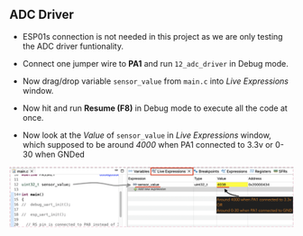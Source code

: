 ## ADC Driver     
     
- ESP01s connection is not needed in this project as we are only testing the ADC driver funtionality.     
    
- Connect one jumper wire to **PA1** and run `12_adc_driver` in Debug mode.   
     
- Now drag/drop variable `sensor_value` from `main.c` into _Live Expressions_ window.    
     
- Now hit and run **Resume (F8)** in Debug mode to execute all the code at once.    
    
- Now look at the _Value_ of `sensor_value` in _Live Expressions_ window, which supposed to be around _4000_ when PA1 connected to 3.3v or 0-30 when GNDed     
     
     
<img src="images/sensor_value.png" alt="sensor_value reading in Live Expressions's window" title="sensor_value reading in Live Expressions's window">         
 
		 
    
		
     
		  	 			  	 		
    		 	 			 					  	 		
    		 	 			
    	 	 				  
    		 	 			
    
		
		
    



			
	 		 

         
		 
           
		 
     
		  	 						 		 
		     
		 
	
    
    
    
    
    
    
    
    
    
  
    
    
    
    
    
    
    
    

     
     

     
     

     
    
    
